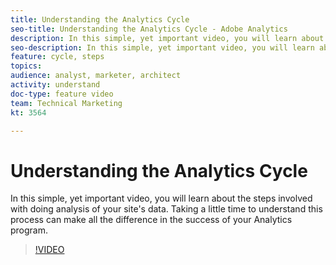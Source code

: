 ```yaml
---
title: Understanding the Analytics Cycle
seo-title: Understanding the Analytics Cycle - Adobe Analytics
description: In this simple, yet important video, you will learn about the steps involved with doing analysis of your site's data. Taking a little time to understand this process can make all the difference in the success of your Analytics program.
seo-description: In this simple, yet important video, you will learn about the steps involved with doing analysis of your site's data. Taking a little time to understand this process can make all the difference in the success of your Analytics program. - Adobe Analytics
feature: cycle, steps
topics: 
audience: analyst, marketer, architect
activity: understand
doc-type: feature video
team: Technical Marketing
kt: 3564

---
```


# Understanding the Analytics Cycle

In this simple, yet important video, you will learn about the steps involved with doing analysis of your site's data. Taking a little time to understand this process can make all the difference in the success of your Analytics program.

>[!VIDEO](https://video.tv.adobe.com/v/28761/?quality=12)

